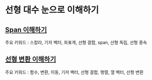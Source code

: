 # 선형 대수 눈으로 이해하기

## [Span 이해하기](https://github.com/OneMoreThink/Linear_Algebra/blob/main/span.ipynb) 
주요 키워드 : 스칼라, 기저 벡터, 좌표계, 선형 결합, span, 선형 독립, 선형 종속

## [선형 변환 이해하기]()
주요 키워드 : 함수, 변환, 이동, 기저 벡터, 선형 결합, 행렬, 열 벡터, 선형 변환 
